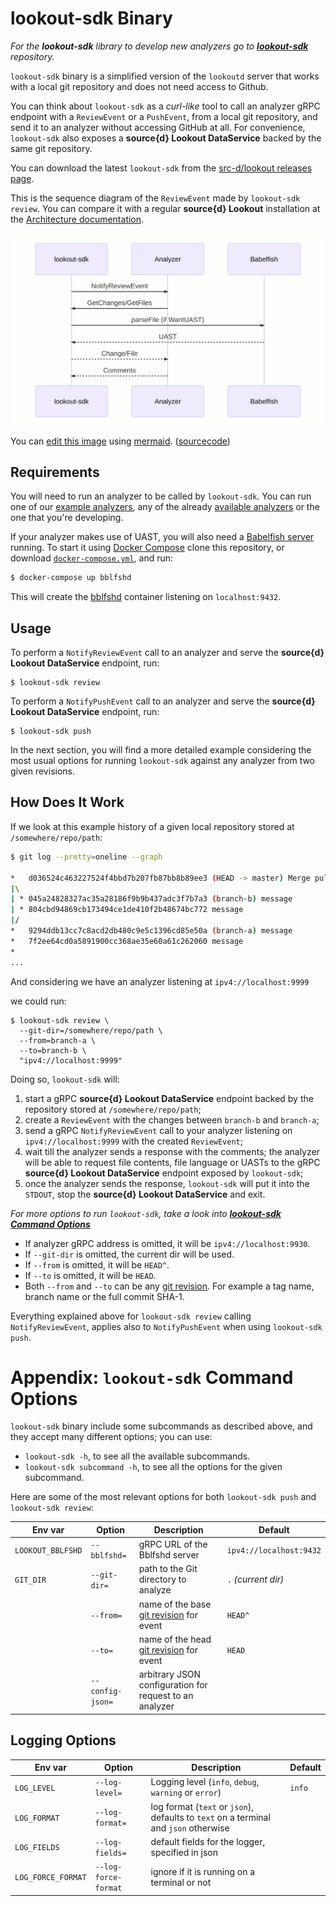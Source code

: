 # lookout-sdk Binary

_For the **lookout-sdk** library to develop new analyzers go to [**lookout-sdk**](https://github.com/src-d/lookout-sdk) repository._

`lookout-sdk` binary is a simplified version of the `lookoutd` server that works with a local git repository and does not need access to Github.

You can think about `lookout-sdk` as a _curl-like_ tool to call an analyzer gRPC endpoint with a `ReviewEvent` or a `PushEvent`, from a local git repository, and send it to an analyzer without accessing GitHub at all. For convenience, `lookout-sdk` also exposes a **source{d} Lookout DataService** backed by the same git repository.

You can download the latest `lookout-sdk` from the [src-d/lookout releases page](https://github.com/src-d/lookout/releases).

This is the sequence diagram of the `ReviewEvent` made by `lookout-sdk review`. You can compare it with a regular **source{d} Lookout** installation at the [Architecture documentation](architecture.md).

![sequence diagram](assets/lookout-sdk-seq-diagram.png)

You can [edit this image](https://mermaidjs.github.io/mermaid-live-editor/#/edit/eyJjb2RlIjoic2VxdWVuY2VEaWFncmFtXG4gICAgcGFydGljaXBhbnQgc2RrIGFzIGxvb2tvdXQtc2RrXG4gICAgcGFydGljaXBhbnQgQW5hbHl6ZXJcbiAgICBwYXJ0aWNpcGFudCBCYWJlbGZpc2hcbiAgICBzZGstPj5BbmFseXplcjogTm90aWZ5UmV2aWV3RXZlbnRcbiAgICBBbmFseXplci0-PnNkazogR2V0Q2hhbmdlcy9HZXRGaWxlc1xuICAgIHNkay0-PkJhYmVsZmlzaDogcGFyc2VGaWxlIChpZiBXYW50VUFTVClcbiAgICBCYWJlbGZpc2gtLT4-c2RrOiBVQVNUXG4gICAgc2RrLS0-PkFuYWx5emVyOiBDaGFuZ2UvRmlsZVxuICAgIEFuYWx5emVyLS0-PnNkazogQ29tbWVudHNcbiIsIm1lcm1haWQiOnsidGhlbWUiOiJkZWZhdWx0In19) using [mermaid](https://mermaidjs.github.io). ([sourcecode](assets/lookout-sdk-seq-diagram.md))

## Requirements

You will need to run an analyzer to be called by `lookout-sdk`. You can run one of our [example analyzers](analyzers-examples.md), any of the already [available analyzers](../README.md#available-analyzers) or the one that you're developing.

If your analyzer makes use of UAST, you will also need a [Babelfish server](https://doc.bblf.sh/using-babelfish/getting-started.html) running.
To start it using [Docker Compose](https://docs.docker.com/compose/) clone this repository, or download [`docker-compose.yml`](../docker-compose.yml), and run:

```bash
$ docker-compose up bblfshd
```

This will create the [bblfshd](https://github.com/bblfsh/bblfshd) container listening on `localhost:9432`.


## Usage

To perform a `NotifyReviewEvent` call to an analyzer and serve the **source{d} Lookout DataService** endpoint, run:
```shell
$ lookout-sdk review
```

To perform a `NotifyPushEvent` call to an analyzer and serve the **source{d} Lookout DataService** endpoint, run:
```shell
$ lookout-sdk push
```

In the next section, you will find a more detailed example considering the most usual options for running `lookout-sdk` against any analyzer from two given revisions.


## How Does It Work

If we look at this example history of a given local repository stored at `/somewhere/repo/path`:

```bash
$ git log --pretty=oneline --graph

*   d036524c463227524f4bbd7b207fb87bb8b89ee3 (HEAD -> master) Merge pull request #3
|\
| * 045a24828327ac35a28186f9b9b437adc3f7b7a3 (branch-b) message
| * 804cbd94869cb173494ce1de410f2b48674bc772 message
|/
*   9294ddb13cc7c8acd2db480c9e5c1396cd85e50a (branch-a) message
*   7f2ee64cd0a5891900cc368ae35e60a61c262060 message
*
...
```

And considering we have an analyzer listening at `ipv4://localhost:9999`

we could run:

```shell
$ lookout-sdk review \
  --git-dir=/somewhere/repo/path \
  --from=branch-a \
  --to=branch-b \
  "ipv4://localhost:9999"
```

Doing so, `lookout-sdk` will:

1. start a gRPC **source{d} Lookout DataService** endpoint backed by the repository stored at `/somewhere/repo/path`;
1. create a `ReviewEvent` with the changes between `branch-b` and `branch-a`;
1. send a gRPC `NotifyReviewEvent` call to your analyzer listening on `ipv4://localhost:9999` with the created `ReviewEvent`;
1. wait till the analyzer sends a response with the comments; the analyzer will be able to request file contents, file language or UASTs to the gRPC **source{d} Lookout DataService** endpoint exposed by `lookout-sdk`;
1. once the analyzer sends the response, `lookout-sdk` will put it into the `STDOUT`, stop the **source{d} Lookout DataService** and exit.

_For more options to run `lookout-sdk`, take a look into [**lookout-sdk Command Options**](#options)_

- If analyzer gRPC address is omitted, it will be `ipv4://localhost:9930`.
- If `--git-dir` is omitted, the current dir will be used.
- If `--from` is omitted, it will be `HEAD^`.
- If `--to` is omitted, it will be `HEAD`.
- Both `--from` and `--to` can be any [git revision](https://git-scm.com/docs/gitrevisions#_specifying_revisions). For example a tag name, branch name or the full commit SHA-1.

Everything explained above for `lookout-sdk review` calling `NotifyReviewEvent`, applies also to `NotifyPushEvent` when using `lookout-sdk push`.


<a id=options></a>
# Appendix: `lookout-sdk` Command Options

`lookout-sdk` binary include some subcommands as described above, and they accept many different options; you can use:
- `lookout-sdk -h`, to see all the available subcommands.
- `lookout-sdk subcommand -h`, to see all the options for the given subcommand.

Here are some of the most relevant options for both `lookout-sdk push` and `lookout-sdk review`:

| Env var | Option | Description | Default |
| --- | --- | --- | --- |
| `LOOKOUT_BBLFSHD` | `--bblfshd=` | gRPC URL of the Bblfshd server | `ipv4://localhost:9432` |
| `GIT_DIR` | `--git-dir=` | path to the Git directory to analyze | `.` _(current dir)_ |
| | `--from=` | name of the base [git revision](https://git-scm.com/docs/gitrevisions#_specifying_revisions) for event | `HEAD^` |
| | `--to=` | name of the head [git revision](https://git-scm.com/docs/gitrevisions#_specifying_revisions) for event | `HEAD` |
| | `--config-json=` | arbitrary JSON configuration for request to an analyzer | |

## Logging Options

| Env var | Option | Description | Default |
| --- | --- | --- | --- |
| `LOG_LEVEL` | `--log-level=` | Logging level (`info`, `debug`, `warning` or `error`) | `info` |
| `LOG_FORMAT`| `--log-format=` | log format (`text` or `json`), defaults to `text` on a terminal and `json` otherwise | |
| `LOG_FIELDS` | `--log-fields=` | default fields for the logger, specified in json | |
| `LOG_FORCE_FORMAT` | `--log-force-format` | ignore if it is running on a terminal or not | |
